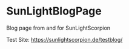 # SunLightBlogPage
Blog page from and for SunLightScorpion

Test Site: https://sunlightscorpion.de/testblog/
